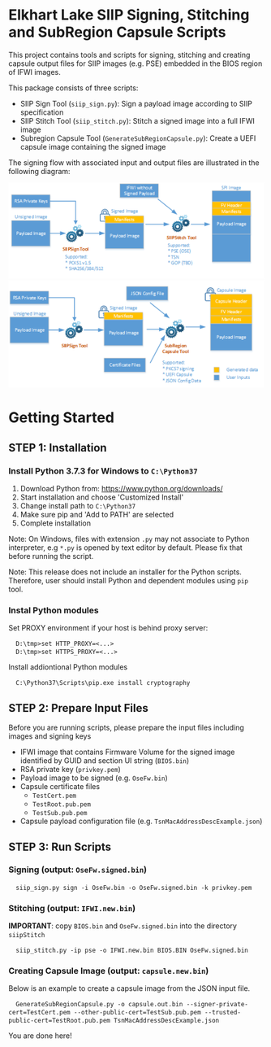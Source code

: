 # Elkhart Lake SIIP Signing, Stitching and SubRegion Capsule Scripts

This project contains tools and scripts for signing, stitching and creating capsule output files for SIIP images (e.g. PSE) embedded in the BIOS region of IFWI images.

This package consists of three scripts:
* SIIP Sign Tool (`siip_sign.py`): Sign a payload image according to SIIP specification
* SIIP Stitch Tool (`siip_stitch.py`): Stitch a signed image into a full IFWI image
* Subregion Capsule Tool (`GenerateSubRegionCapsule.py`): Create a UEFI capsule image containing the signed image

The signing flow with associated input and output files are illustrated in the following diagram:

![Signing Diagram](docs/SIIP_siging_stitching_flow.png)
![Signing Diagram2](docs/SIIP_signing_capsule_flow.png)


# Getting Started

## STEP 1: Installation

### Install Python 3.7.3 for Windows to `C:\Python37`

1. Download Python from: https://www.python.org/downloads/
2. Start installation and choose 'Customized Install'
3. Change install path to `C:\Python37`
4. Make sure pip and 'Add to PATH' are selected
5. Complete installation

Note: On Windows, files with extension `.py` may not associate to Python interpreter, e.g `*.py` is opened by text editor by default. Please fix that before running the script.

Note: This release does not include an installer for the Python scripts. Therefore, user should install Python and dependent modules using `pip` tool.


### Instal Python modules

Set PROXY environment if your host is behind proxy server:

```
  D:\tmp>set HTTP_PROXY=<...>
  D:\tmp>set HTTPS_PROXY=<...>
```

Install addiontional Python modules

```
  C:\Python37\Scripts\pip.exe install cryptography
```

## STEP 2: Prepare Input Files

Before you are running scripts, please prepare the input files including images and signing keys

* IFWI image that contains Firmware Volume for the signed image identified by GUID and section UI string (`BIOS.bin`)
* RSA private key (`privkey.pem`)
* Payload image to be signed (e.g. `OseFw.bin`)
* Capsule certificate files
  - `TestCert.pem`
  - `TestRoot.pub.pem`
  - `TestSub.pub.pem`
* Capsule payload configuration file (e.g. `TsnMacAddressDescExample.json`)

## STEP 3: Run Scripts

### Signing (output: `OseFw.signed.bin`)

```
  siip_sign.py sign -i OseFw.bin -o OseFw.signed.bin -k privkey.pem
```
### Stitching (output: `IFWI.new.bin`)

**IMPORTANT**: copy `BIOS.bin` and `OseFw.signed.bin` into the directory `siipStitch`

```
  siip_stitch.py -ip pse -o IFWI.new.bin BIOS.BIN OseFw.signed.bin
```

### Creating Capsule Image (output: `capsule.new.bin`)

Below is an example to create a capsule image from the JSON input file.

```
  GenerateSubRegionCapsule.py -o capsule.out.bin --signer-private-cert=TestCert.pem --other-public-cert=TestSub.pub.pem --trusted-public-cert=TestRoot.pub.pem TsnMacAddressDescExample.json
```

You are done here!
